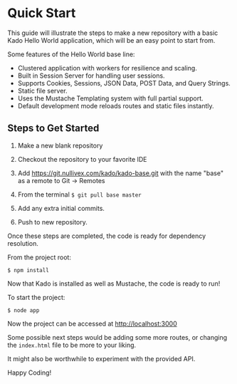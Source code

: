 # Quick Start

This guide will illustrate the steps to make a new repository with a basic Kado
Hello World application,     which will be an easy point to start from.

Some features of the Hello World base line:
* Clustered application with workers for resilience and scaling.
* Built in Session Server for handling user sessions.
* Supports Cookies, Sessions, JSON Data, POST Data, and Query Strings.
* Static file server.
* Uses the Mustache Templating system with full partial support.
* Default development mode reloads routes and static files instantly.

## Steps to Get Started

1) Make a new blank repository

2) Checkout the repository to your favorite IDE

3) Add https://git.nullivex.com/kado/kado-base.git with the name "base" as a
remote to Git -> Remotes

4) From the terminal `$ git pull base master`

5) Add any extra initial commits.

6) Push to new repository.

Once these steps are completed, the code is ready for dependency resolution.

From the project root:
```
$ npm install
```

Now that Kado is installed as well as Mustache, the code is ready to run!

To start the project:
```
$ node app
```

Now the project can be accessed at [http://localhost:3000](http://localhost:3000)

Some possible next steps would be adding some more routes, or changing
the `index.html` file to be more to your liking.

It might also be worthwhile to experiment with the provided API.

Happy Coding!
